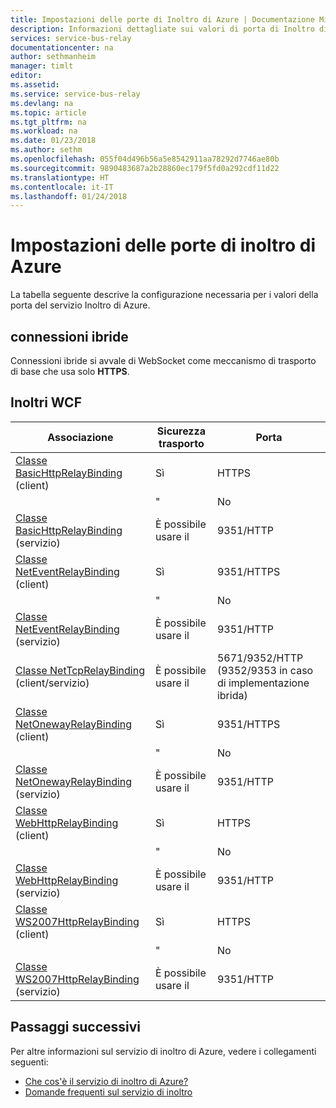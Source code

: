 ```yaml
---
title: Impostazioni delle porte di Inoltro di Azure | Documentazione Microsoft
description: Informazioni dettagliate sui valori di porta di Inoltro di Azure.
services: service-bus-relay
documentationcenter: na
author: sethmanheim
manager: timlt
editor: 
ms.assetid: 
ms.service: service-bus-relay
ms.devlang: na
ms.topic: article
ms.tgt_pltfrm: na
ms.workload: na
ms.date: 01/23/2018
ms.author: sethm
ms.openlocfilehash: 055f04d496b56a5e8542911aa78292d7746ae80b
ms.sourcegitcommit: 9890483687a2b28860ec179f5fd0a292cdf11d22
ms.translationtype: HT
ms.contentlocale: it-IT
ms.lasthandoff: 01/24/2018
---
```

# <a name="azure-relay-port-settings"></a>Impostazioni delle porte di inoltro di Azure

La tabella seguente descrive la configurazione necessaria per i valori della porta del servizio Inoltro di Azure.

## <a name="hybrid-connections"></a>connessioni ibride
Connessioni ibride si avvale di WebSocket come meccanismo di trasporto di base che usa solo **HTTPS**. 

## <a name="wcf-relays"></a>Inoltri WCF
  
|Associazione|Sicurezza trasporto|Porta|  
|-------------|------------------------|----------|  
|[Classe BasicHttpRelayBinding](/dotnet/api/microsoft.servicebus.basichttprelaybinding) (client)|Sì|HTTPS| 
| |" |No |HTTP|  
|[Classe BasicHttpRelayBinding](/dotnet/api/microsoft.servicebus.basichttprelaybinding) (servizio)|È possibile usare il|9351/HTTP|  
|[Classe NetEventRelayBinding](/dotnet/api/microsoft.servicebus.neteventrelaybinding) (client)|Sì|9351/HTTPS|  
||" |No |9350/HTTP|  
|[Classe NetEventRelayBinding](/dotnet/api/microsoft.servicebus.neteventrelaybinding) (servizio)|È possibile usare il|9351/HTTP|  
|[Classe NetTcpRelayBinding](/dotnet/api/microsoft.servicebus.nettcprelaybinding) (client/servizio)|È possibile usare il|5671/9352/HTTP (9352/9353 in caso di implementazione ibrida)|  
|[Classe NetOnewayRelayBinding](/dotnet/api/microsoft.servicebus.netonewayrelaybinding) (client)|Sì|9351/HTTPS|  
||" |No |9350/HTTP|  
|[Classe NetOnewayRelayBinding](/dotnet/api/microsoft.servicebus.netonewayrelaybinding) (servizio)|È possibile usare il|9351/HTTP|  
|[Classe WebHttpRelayBinding](/dotnet/api/microsoft.servicebus.webhttprelaybinding) (client)|Sì|HTTPS|  
||" |No |HTTP|  
|[Classe WebHttpRelayBinding](/dotnet/api/microsoft.servicebus.webhttprelaybinding) (servizio)|È possibile usare il|9351/HTTP|  
|[Classe WS2007HttpRelayBinding](/dotnet/api/microsoft.servicebus.ws2007httprelaybinding) (client)|Sì|HTTPS|  
||" |No |HTTP|  
|[Classe WS2007HttpRelayBinding](/dotnet/api/microsoft.servicebus.ws2007httprelaybinding) (servizio)|È possibile usare il|9351/HTTP|

## <a name="next-steps"></a>Passaggi successivi
Per altre informazioni sul servizio di inoltro di Azure, vedere i collegamenti seguenti:
* [Che cos'è il servizio di inoltro di Azure?](relay-what-is-it.md)
* [Domande frequenti sul servizio di inoltro](relay-faq.md)